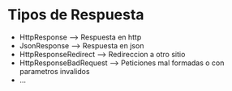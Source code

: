 # Tipos de Respuesta

* HttpResponse --> Respuesta en http
* JsonResponse --> Respuesta en json
* HttpResponseRedirect --> Redireccion a otro sitio
* HttpResponseBadRequest --> Peticiones mal formadas o con parametros invalidos
* ...